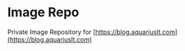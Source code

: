 # Image Repo 

Private Image Repository for [https://blog.aquariuslt.com](https://blog.aquariuslt.com)